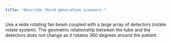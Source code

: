 ```yaml
---
title: "Describe third generation scanners."
---
```

Use a wide rotating fan beam coupled with a large array of detectors (rotate rotate system). The geometric relationship between the tube and the detectors does not change as it rotates 360 degrees around the patient.

